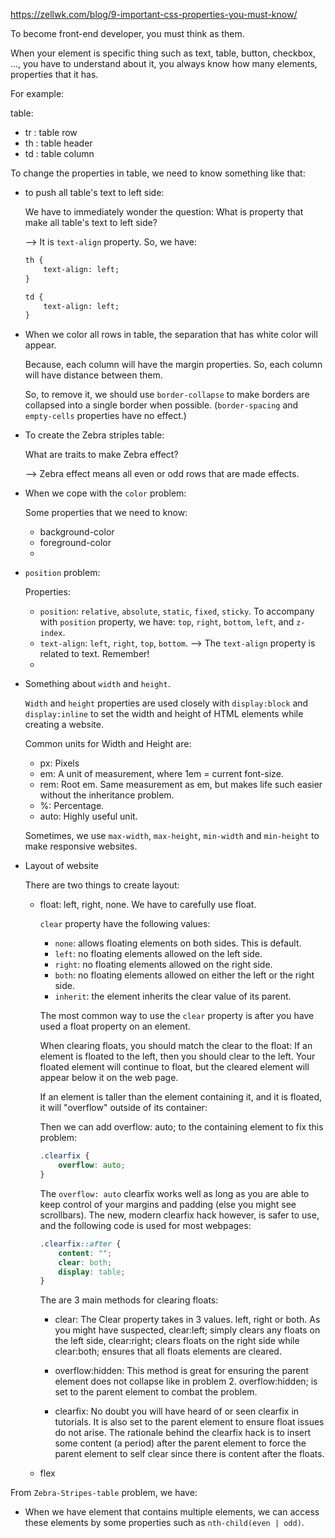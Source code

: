 https://zellwk.com/blog/9-important-css-properties-you-must-know/



To become front-end developer, you must think as them.

When your element is specific thing such as text, table, button, checkbox, ..., you have to understand about it, you always know how many elements, properties that it has.

For example:

table:
- tr : table row
- th : table header
- td : table column

To change the properties in table, we need to know something like that:
- to push all table's text to left side:

    We have to immediately wonder the question: What is property that make all table's text to left side?

    --> It is ```text-align``` property. So, we have:

    ```html
    th {
        text-align: left;
    }

    td {
        text-align: left;
    }
    ```

- When we color all rows in table, the separation that has white color will appear. 

    Because, each column will have the margin properties. So, each column will have distance between them.

    So, to remove it, we should use ```border-collapse``` to make borders are collapsed into a single border when possible. (```border-spacing``` and ```empty-cells``` properties have no effect.)

- To create the Zebra striples table:

    What are traits to make Zebra effect?

    --> Zebra effect means all even or odd rows that are made effects.

- When we cope with the ```color``` problem:

    Some properties that we need to know:
    - background-color
    - foreground-color
    - 

- ```position``` problem:

    Properties:
    - ```position```: ```relative```, ```absolute```, ```static```, ```fixed```, ```sticky```. To accompany with ```position``` property, we have: ```top```, ```right```, ```bottom```, ```left```, and ```z-index```.
    - ```text-align```: ```left```, ```right```, ```top```, ```bottom```. --> The ```text-align``` property is related to text. Remember!
    - 

- Something about ```width``` and ```height```.

    ```Width``` and ```height``` properties are used closely with ```display:block``` and ```display:inline``` to set the width and height of HTML elements while creating a website.
    
    Common units for Width and Height are:
    - px: Pixels
    - em: A unit of measurement, where 1em = current font-size.
    - rem: Root em. Same measurement as em, but makes life such easier without the inheritance problem.
    - %: Percentage.
    - auto: Highly useful unit.

    Sometimes, we use ```max-width```, ```max-height```, ```min-width``` and ```min-height``` to make responsive websites.

- Layout of website

    There are two things to create layout:
    - float: left, right, none. We have to carefully use float.

        ```clear``` property have the following values:
        - ``none``: allows floating elements on both sides. This is default.
        - ```left```: no floating elements allowed on the left side.
        - ```right```: no floating elements allowed on the right side.
        - ```both```: no floating elements allowed on either the left or the right side.
        - ```inherit```: the element inherits the clear value of its parent.

        The most common way to use the ```clear``` property is after you have used a float property on an element.

        When clearing floats, you should match the clear to the float: If an element is floated to the left, then you should clear to the left. Your floated element will continue to float, but the cleared element will appear below it on the web page.

        If an element is taller than the element containing it, and it is floated, it will "overflow" outside of its container:

        Then we can add overflow: auto; to the containing element to fix this problem:

        ```css
        .clearfix {
            overflow: auto;
        }
        ```

        The ```overflow: auto``` clearfix works well as long as you are able to keep control of your margins and padding (else you might see scrollbars). The new, modern clearfix hack however, is safer to use, and the following code is used for most webpages:

        ```css
        .clearfix::after {
            content: "";
            clear: both;
            display: table;
        }
        ```

        The are 3 main methods for clearing floats:
        - clear: The Clear property takes in 3 values. left, right or both. As you might have suspected, clear:left; simply clears any floats on the left side, clear:right; clears floats on the right side while clear:both; ensures that all floats elements are cleared.

        - overflow:hidden: This method is great for ensuring the parent element does not collapse like in problem 2. overflow:hidden; is set to the parent element to combat the problem.

        - clearfix: No doubt you will have heard of or seen clearfix in tutorials. It is also set to the parent element to ensure float issues do not arise. The rationale behind the clearfix hack is to insert some content (a period) after the parent element to force the parent element to self clear since there is content after the floats.

    - flex


From ```Zebra-Stripes-table``` problem, we have:
- When we have element that contains multiple elements, we can access these elements by some properties such as ```nth-child(even | odd)```.